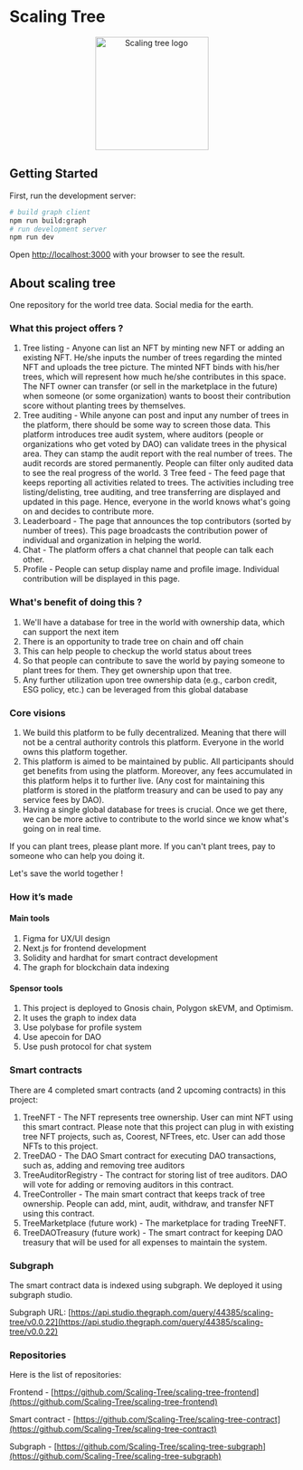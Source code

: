 # Scaling Tree

<p align="center">
  <img src="https://scalingtree.0xwa.run/_next/image?url=%2Fimages%2Flogo_scaling_tree.png&w=640&q=75" width="200" alt="Scaling tree logo" />
</p>


## Getting Started

First, run the development server:

```bash
# build graph client
npm run build:graph
# run development server
npm run dev
```

Open [http://localhost:3000](http://localhost:3000) with your browser to see the result.

## About scaling tree
One repository for the world tree data. Social media for the earth.

### What this project offers ?
1. Tree listing - Anyone can list an NFT by minting new NFT or adding an existing NFT. He/she inputs the number of trees regarding the minted NFT and uploads the tree picture. The minted NFT binds with his/her trees, which will represent how much he/she contributes in this space. The NFT owner can transfer (or sell in the marketplace in the future) when someone (or some organization) wants to boost their contribution score without planting trees by themselves.
2. Tree auditing - While anyone can post and input any number of trees in the platform, there should be some way to screen those data. This platform introduces tree audit system, where auditors (people or organizations who get voted by DAO) can validate trees in the physical area. They can stamp the audit report with the real number of trees. The audit records are stored permanently. People can filter only audited data to see the real progress of the world.
3 Tree feed - The feed page that keeps reporting all activities related to trees. The activities including tree listing/delisting, tree auditing, and tree transferring are displayed and updated in this page. Hence, everyone in the world knows what's going on and decides to contribute more.
4. Leaderboard - The page that announces the top contributors (sorted by number of trees). This page broadcasts the contribution power of individual and organization in helping the world.
5. Chat - The platform offers a chat channel that people can talk each other.
6. Profile - People can setup display name and profile image. Individual contribution will be displayed in this page.

### What's benefit of doing this ?
1. We'll have a database for tree in the world with ownership data, which can support the next item
2. There is an opportunity to trade tree on chain and off chain
3. This can help people to checkup the world status about trees
4. So that people can contribute to save the world by paying someone to plant trees for them. They get ownership upon that tree.
5. Any further utilization upon tree ownership data (e.g., carbon credit, ESG policy, etc.) can be leveraged from this global database

### Core visions
1. We build this platform to be fully decentralized. Meaning that there will not be a central authority controls this platform. Everyone in the world owns this platform together.
2. This platform is aimed to be maintained by public. All participants should get benefits from using the platform. Moreover, any fees accumulated in this platform helps it to further live. (Any cost for maintaining this platform is stored in the platform treasury and can be used to pay any service fees by DAO).
3. Having a single global database for trees is crucial. Once we get there, we can be more active to contribute to the world since we know what's going on in real time.

If you can plant trees, please plant more.
If you can't plant trees, pay to someone who can help you doing it.

Let's save the world together ! 

### How it’s made

#### Main tools
1. Figma for UX/UI design
2. Next.js for frontend development
3. Solidity and hardhat for smart contract development
4. The graph for blockchain data indexing

#### Spensor tools
1. This project is deployed to Gnosis chain, Polygon skEVM, and Optimism.
2. It uses the graph to index data
3. Use polybase for profile system
4. Use apecoin for DAO
5. Use push protocol for chat system

### Smart contracts
There are 4 completed smart contracts (and 2 upcoming contracts) in this project:
1. TreeNFT - The NFT represents tree ownership. User can mint NFT using this smart contract. Please note that this project can plug in with existing tree NFT projects, such as, Coorest, NFTrees, etc. User can add those NFTs to this project.
2. TreeDAO - The DAO Smart contract for executing DAO transactions, such as, adding and removing tree auditors
3. TreeAuditorRegistry - The contract for storing list of tree auditors. DAO will vote for adding or removing auditors in this contract.
4. TreeController - The main smart contract that keeps track of tree ownership. People can add, mint, audit, withdraw, and transfer NFT using this contract.
5. TreeMarketplace (future work) - The marketplace for trading TreeNFT.
6. TreeDAOTreasury (future work) - The smart contract for keeping DAO treasury that will be used for all expenses to maintain the system.

### Subgraph
The smart contract data is indexed using subgraph. We deployed it using subgraph studio. 

Subgraph URL:
[https://api.studio.thegraph.com/query/44385/scaling-tree/v0.0.22](https://api.studio.thegraph.com/query/44385/scaling-tree/v0.0.22)

### Repositories

Here is the list of repositories:

Frontend - [https://github.com/Scaling-Tree/scaling-tree-frontend](https://github.com/Scaling-Tree/scaling-tree-frontend)

Smart contract - [https://github.com/Scaling-Tree/scaling-tree-contract](https://github.com/Scaling-Tree/scaling-tree-contract)

Subgraph - [https://github.com/Scaling-Tree/scaling-tree-subgraph](https://github.com/Scaling-Tree/scaling-tree-subgraph)
